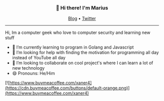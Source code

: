 <h3 align="center">👋 Hi there! I'm Marius</h3>
<p align="center">
  <a href="https://blog.xaner.dev">Blog</a> •
  <a href="https://twitter.com/xaner4">Twitter</a>
</p>

---

Hi, Im a computer geek who love to computer security and learning new stuff

- 🌱 I’m currently learning to program in Golang and Javascript
- 🤔 I’m looking for help with finding the motivation for programming all day instead of YouTube all day
- 👯 I’m looking to collaborate on cool project's where I can learn a lot of new technology
- 😄 Pronouns: He/Him


[![https://www.buymeacoffee.com/xaner4](https://cdn.buymeacoffee.com/buttons/default-orange.png)](https://www.buymeacoffee.com/xaner4)
